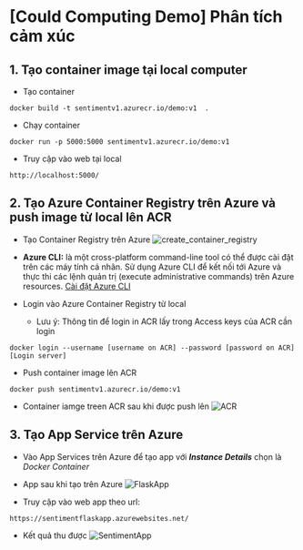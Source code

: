# [Could Computing Demo] Phân tích cảm xúc 

## 1. Tạo container image tại local computer
* Tạo container 
```
docker build -t sentimentv1.azurecr.io/demo:v1  .
```

* Chạy container 
```
docker run -p 5000:5000 sentimentv1.azurecr.io/demo:v1
```

* Truy cập vào web tại local
```
http://localhost:5000/
```
## 2. Tạo Azure Container Registry trên Azure và push image từ local lên ACR

* Tạo Container Registry trên Azure
![create_container_registry](https://user-images.githubusercontent.com/103992475/226250272-06afc6ca-7fd6-405d-b3a5-e8983fd9d6c8.png)

* **Azure CLI:** là một cross-platform command-line tool có thể được cài đặt trên các máy tính cá nhân. Sử dụng Azure CLI để kết nối tới Azure và thực thi các lệnh quản trị (execute administrative commands) trên Azure resources. [Cài đặt Azure CLI](https://learn.microsoft.com/en-us/cli/azure/install-azure-cli-linux?pivots=apt)

* Login vào Azure Container Registry từ local 

  * Lưu ý: Thông tin để login in ACR lấy trong Access keys của ACR cần login
```
docker login --username [username on ACR] --password [password on ACR] [Login server]
```

* Push container image lên ACR 
```
docker push sentimentv1.azurecr.io/demo:v1
```

* Container iamge treen ACR sau khi được push lên 
![ACR](https://user-images.githubusercontent.com/103992475/226248571-5a93c7c8-761d-41a4-9e6c-fb64fb1961fe.png)

## 3. Tạo App Service trên Azure
* Vào App Services trên Azure để tạo app với ***Instance Details*** chọn là *Docker Container*
* App sau khi tạo trên Azure 
![FlaskApp](https://user-images.githubusercontent.com/103992475/226247328-e630c793-e1fe-454f-a022-466dab0da694.png)

* Truy cập vào web app theo url:
```
https://sentimentflaskapp.azurewebsites.net/
```

* Kết quả thu được
![SentimentApp](https://user-images.githubusercontent.com/103992475/226247710-4f63beb6-3ccc-4e15-8824-94e738a1e757.png)


